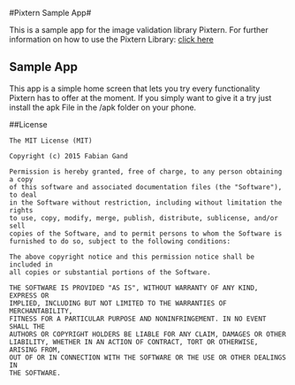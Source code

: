 #Pixtern Sample App#


This is a sample app for the image validation library Pixtern. For further information on how to use the Pixtern Library: [click here](https://bitbucket.org/F4b1/pixtern-library-complete)


Sample App
-------------
This app is a simple home screen that lets you try every functionality Pixtern has to offer at the moment.
If you simply want to give it a try just install the apk File in the /apk folder on your phone.

##License

```
The MIT License (MIT)

Copyright (c) 2015 Fabian Gand

Permission is hereby granted, free of charge, to any person obtaining a copy
of this software and associated documentation files (the "Software"), to deal
in the Software without restriction, including without limitation the rights
to use, copy, modify, merge, publish, distribute, sublicense, and/or sell
copies of the Software, and to permit persons to whom the Software is
furnished to do so, subject to the following conditions:

The above copyright notice and this permission notice shall be included in
all copies or substantial portions of the Software.

THE SOFTWARE IS PROVIDED "AS IS", WITHOUT WARRANTY OF ANY KIND, EXPRESS OR
IMPLIED, INCLUDING BUT NOT LIMITED TO THE WARRANTIES OF MERCHANTABILITY,
FITNESS FOR A PARTICULAR PURPOSE AND NONINFRINGEMENT. IN NO EVENT SHALL THE
AUTHORS OR COPYRIGHT HOLDERS BE LIABLE FOR ANY CLAIM, DAMAGES OR OTHER
LIABILITY, WHETHER IN AN ACTION OF CONTRACT, TORT OR OTHERWISE, ARISING FROM,
OUT OF OR IN CONNECTION WITH THE SOFTWARE OR THE USE OR OTHER DEALINGS IN
THE SOFTWARE.
```